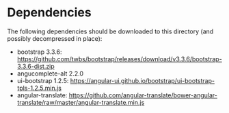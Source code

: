 Dependencies
============

The following dependencies should be downloaded to this directory (and possibly decompressed in place):

* bootstrap 3.3.6: https://github.com/twbs/bootstrap/releases/download/v3.3.6/bootstrap-3.3.6-dist.zip
* angucomplete-alt 2.2.0
* ui-bootstrap 1.2.5: https://angular-ui.github.io/bootstrap/ui-bootstrap-tpls-1.2.5.min.js
* angular-translate: https://github.com/angular-translate/bower-angular-translate/raw/master/angular-translate.min.js